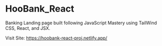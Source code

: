 # HooBank_React
Banking Landing page built following JavaScript Mastery using TailWind CSS, React, and JSX.


Visit Site: https://hoobank-react-proj.netlify.app/
